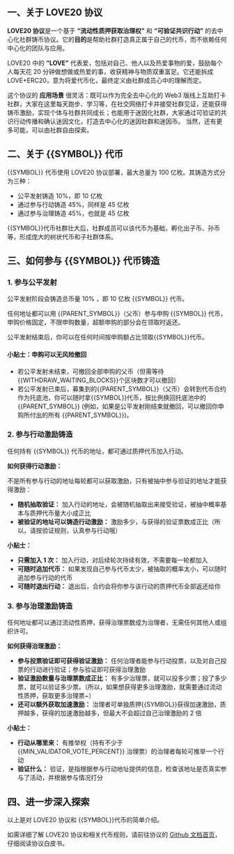 ## 一、关于 LOVE20 协议 ​

**LOVE20 协议**是一个基于 **“流动性质押获取治理权”** 和 **“可验证共识行动”** 的去中心化社群铸币协议。它的**目的**是帮助社群打造真正属于自己的代币，而不依赖任何中心化的团队与应用。​

LOVE20 中的 **“LOVE”** 代表爱，包括对自己、他人以及热爱事物的爱，鼓励每个人每天花 20 分钟做想做或热爱的事，收获精神与物质双重富足。它还能拆成 LOVE+ERC20，意为将爱代币化，最终定义由社群成员心中的理解而定。​

这个协议的 **应用场景** 很灵活：既可以作为完全去中心化的 Web3 版线上互助打卡社群，大家在这里每天跑步、学习等，在社交网络打卡并接受社群见证，还能获得铸币激励，实现个体与社群共同成长；也能用于迷因化社群，大家通过可验证的共识行动传播和确认迷因文化，打造去中心化的迷因社群和迷因币。 当然，还有更多可能，可以由社群自由探索。​

## 二、关于 {{SYMBOL}} 代币 ​

{{SYMBOL}} 代币使用 LOVE20 协议部署，最大总量为 100 亿枚。​
其铸造方式分为三种：

- 公平发射铸造 10%，即 10 亿枚
- 通过参与行动铸造 45%，同样是 45 亿枚
- 通过参与治理铸造 45%，也就是 45 亿枚

{{SYMBOL}}代币社群壮大后，社群成员可以该代币为基础，孵化出子币、孙币等，形成庞大的树状代币和子社群体系。​

## 三、如何参与 {{SYMBOL}} 代币铸造 ​

### 1. 参与公平发射 ​

公平发射阶段会铸造总币量 10% ，即 10 亿枚 {{SYMBOL}} 代币。​

任何地址都可以用 {{PARENT_SYMBOL}}（父币）参与申购 {{SYMBOL}} 代币，申购价格固定，不限申购数量，超额申购的部分会在领取时返还。​

公平发射结束后，你可以在任何时间按申购额占比领取{{SYMBOL}}代币。

#### 小贴士：申购可以无风险撤回

- 若公平发射未结束，可撤回全部申购的父币（但需等待{{WITHDRAW_WAITING_BLOCKS}}个区块数才可以撤回）
- 若公平发射已束后，募集到的{{PARENT_SYMBOL}}（父币）会转到代币合约作为托底池，你可以随时拿{{SYMBOL}}代币，按比例换回托底池中的 {{PARENT_SYMBOL}} (例如，如果是公平发射刚结束就撤回，可以撤回你申购所付出的所有 {{PARENT_SYMBOL}})。​

### 2. 参与行动激励铸造 ​

任何持有 {{SYMBOL}} 代币的地址，都可通过质押代币加入行动。

**如何获得行动激励：**

不是所有参与行动的地址每轮都可以获取激励，只有被抽中参与验证的地址才能获得激励：

- **随机抽取验证：** 加入行动的地址，会被随机抽取出来接受验证，被抽中概率基本与质押代币量大小成正比
- **被验证的地址可以铸造行动激励：** 激励多少，与获得的验证票数成正比（所以，请按验证规则，认真参与行动哦）

**小贴士：**

- **只需加入 1 次：** 加入行动，对后续轮次持续有效，不需要每一轮都加入
- **可随时追加代币：** 如果发现自己参与代币太少，被抽取的概率太小，可以随时追加参与行动的代币
- **可随时退出行动：** 退出后，合约会将你参与该行动的质押代币全部返还给你

### 3. 参与治理激励铸造

任何地址都可以通过流动性质押，获得治理票数成为治理者，无需任何其他人或组织许可。

**如何获得治理激励：**

- **参与投票验证即可获得验证激励：** 任何治理者能参与行动投票，以及对自己投票的行动进行验证；参与验证即可获得治理激励
- **验证激励数量与治理票数成正比：** 有多少治理票，就可以投多少票；投了多少票，就可以验证多少票。（所以，如果想获得更多治理激励，就需要通过流动性质押，获取更多治理票~）
- **还可以额外获取加速激励：** 治理者可单独质押{{SYMBOL}}获得加速激励，质押越多，获得的加速激励越多，但最大不会超过自己治理激励的 2 倍

**小贴士：**

- **行动从哪里来：** 有推举权（持有不少于 {{MIN_VALIDATOR_VOTE_PERCENT}} 治理票）的治理者每轮可推举一个行动
- **验证什么：** 验证，是指根据参与行动地址提供的信息，检查该地址是否真实参与了活动，并根据参与情况打分

## 四、进一步深入探索

以上是对 LOVE20 协议和 {{SYMBOL}}代币的简单介绍。

如需详细了解 LOVE20 协议和相关代币规则，请前往协议的 [Github 文档首页](https://love20tkm.github.io/docs/)，仔细阅读协议白皮书。
